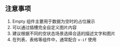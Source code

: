 ## 注意事项

1. Empty 组件主要用于数据为空时的占位展示
2. 可以通过插槽完全自定义图片内容
3. 建议根据不同的空状态场景选择合适的描述文字和图片
4. 在列表、表格等组件中，通常配合 `v-if` 使用
